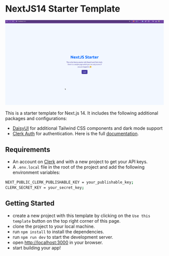 # NextJS14 Starter Template

![NextJS Starter Demo](public/nextjs-template.gif)

This is a starter template for Next.js 14. It includes the following additional packages and configurations:

- [DaisyUI](https://daisyui.com/) for additional Tailwind CSS components and dark mode support
- [Clerk Auth](https://clerk.com/) for authentication. Here is the full [documentation](https://clerk.com/docs/quickstarts/nextjs).

## Requirements

- An account on [Clerk](https://clerk.com/) and with a new project to get your API keys.
- A `.env.local` file in the root of the project and add the following environment variables:

```bash
NEXT_PUBLIC_CLERK_PUBLISHABLE_KEY = your_publishable_key;
CLERK_SECRET_KEY = your_secret_key;
```

## Getting Started

- create a new project with this template by clicking on the `Use this template` button on the top right corner of this page.
- clone the project to your local machine.
- run `npm install` to install the dependencies.
- run `npm run dev` to start the development server.
- open [http://localhost:3000](http://localhost:3000) in your browser.
- start building your app!
